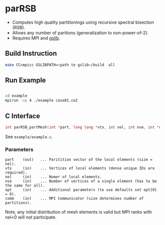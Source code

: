 # parRSB

* Computes high quality partitionings using recursive spectral bisection (RSB).
* Allows any number of paritions (generalization to non-power-of-2).
* Requires MPI and [gslib](https://github.com/gslib/gslib).

## Build Instruction

```sh
make CC=mpicc GSLIBPATH=<path to gslib>/build  all
```

## Run Example

```sh

cd example
mpirun -np 4 ./example case01.co2
```

## C Interface

```C
int parRSB_partMesh(int *part, long long *vtx, int nel, int nve, int *options, MPI_Comm comm);
```

See `example/example.c`.

### Parameters

```text
part    (out)   ... Paritition vector of the local elements (size = nel).
vtx     (in)    ... Vertices of local elements (dense unique IDs are required).
nel     (in)    ... Numer of local elements.
nve     (in)    ... Number of vertices of a single element (has to be the same for all).
opt     (in)    ... Additional parameters (to use defaults set opt[0] = 0).
comm    (in)    ... MPI Communicator (size determines number of partitions).
```

Note, any initial distribution of mesh elements is valid but MPI ranks with nel<0 will not participate. 
